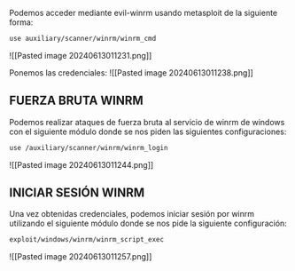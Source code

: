 Podemos acceder mediante evil-winrm usando metasploit de la siguiente forma:
```bash
use auxiliary/scanner/winrm/winrm_cmd
```

![[Pasted image 20240613011231.png]]

Ponemos las credenciales:
![[Pasted image 20240613011238.png]]

## FUERZA BRUTA WINRM
Podemos realizar ataques de fuerza bruta al servicio de winrm de windows con el siguiente módulo donde se nos piden las siguientes configuraciones:
```bash
use /auxiliary/scanner/winrm/winrm_login
```

![[Pasted image 20240613011244.png]]
## INICIAR SESIÓN WINRM
Una vez obtenidas credenciales, podemos iniciar sesión por winrm utilizando el siguiente módulo donde se nos pide la siguiente configuración:
```bash
exploit/windows/winrm/winrm_script_exec
```

![[Pasted image 20240613011257.png]]